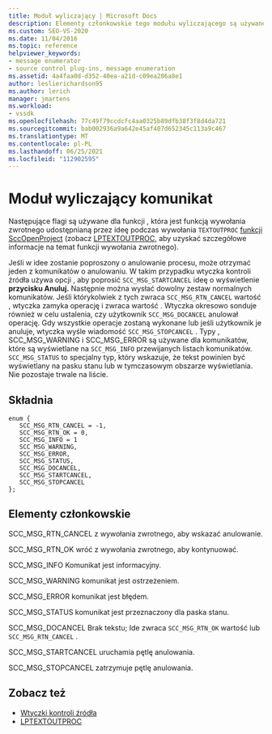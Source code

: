 ```yaml
---
title: Moduł wyliczający | Microsoft Docs
description: Elementy członkowskie tego modułu wyliczającego są używane dla funkcji TEXTOUTPROC, która jest funkcją wywołania zwrotnego udostępnianą przez ideę podczas wywołania funkcji SccOpenProject.
ms.custom: SEO-VS-2020
ms.date: 11/04/2016
ms.topic: reference
helpviewer_keywords:
- message enumerator
- source control plug-ins, message enumeration
ms.assetid: 4a4faa0d-d352-40ea-a21d-c09ea286a8e1
author: leslierichardson95
ms.author: lerich
manager: jmartens
ms.workload:
- vssdk
ms.openlocfilehash: 77c49f79ccdcfc4aa0325b89dfb38f3f8d4da721
ms.sourcegitcommit: bab002936a9a642e45af407d652345c113a9c467
ms.translationtype: MT
ms.contentlocale: pl-PL
ms.lasthandoff: 06/25/2021
ms.locfileid: "112902595"
---
```

# <a name="message-enumerator"></a>Moduł wyliczający komunikat
Następujące flagi są używane dla funkcji , która jest funkcją wywołania zwrotnego udostępnianą przez ideę podczas wywołania `TEXTOUTPROC` [funkcji SccOpenProject](../extensibility/sccopenproject-function.md) (zobacz [LPTEXTOUTPROC,](../extensibility/lptextoutproc.md) aby uzyskać szczegółowe informacje na temat funkcji wywołania zwrotnego).

 Jeśli w idee zostanie poproszony o anulowanie procesu, może otrzymać jeden z komunikatów o anulowaniu. W takim przypadku wtyczka kontroli źródła używa opcji , aby poprosić `SCC_MSG_STARTCANCEL` ideę o wyświetlenie **przycisku Anuluj.** Następnie można wysłać dowolny zestaw normalnych komunikatów. Jeśli którykolwiek z tych zwraca `SCC_MSG_RTN_CANCEL` wartość , wtyczka zamyka operację i zwraca wartość . Wtyczka okresowo sonduje również w celu ustalenia, czy użytkownik `SCC_MSG_DOCANCEL` anulował operację. Gdy wszystkie operacje zostaną wykonane lub jeśli użytkownik je anuluje, wtyczka wyśle wiadomość `SCC_MSG_STOPCANCEL` . Typy , SCC_MSG_WARNING i SCC_MSG_ERROR są używane dla komunikatów, które są wyświetlane na `SCC_MSG_INFO` przewijanych listach komunikatów. `SCC_MSG_STATUS` to specjalny typ, który wskazuje, że tekst powinien być wyświetlany na pasku stanu lub w tymczasowym obszarze wyświetlania. Nie pozostaje trwale na liście.

## <a name="syntax"></a>Składnia

```
enum { 
   SCC_MSG_RTN_CANCEL = -1, 
   SCC_MSG_RTN_OK = 0, 
   SCC_MSG_INFO = 1 
   SCC_MSG_WARNING, 
   SCC_MSG_ERROR, 
   SCC_MSG_STATUS, 
   SCC_MSG_DOCANCEL, 
   SCC_MSG_STARTCANCEL, 
   SCC_MSG_STOPCANCEL 
};
```

## <a name="members"></a>Elementy członkowskie
 SCC_MSG_RTN_CANCEL z wywołania zwrotnego, aby wskazać anulowanie.

 SCC_MSG_RTN_OK wróć z wywołania zwrotnego, aby kontynuować.

 SCC_MSG_INFO Komunikat jest informacyjny.

 SCC_MSG_WARNING komunikat jest ostrzeżeniem.

 SCC_MSG_ERROR komunikat jest błędem.

 SCC_MSG_STATUS komunikat jest przeznaczony dla paska stanu.

 SCC_MSG_DOCANCEL Brak tekstu; Ide zwraca `SCC_MSG_RTN_OK` wartość lub `SCC_MSG_RTN_CANCEL` .

 SCC_MSG_STARTCANCEL uruchamia pętlę anulowania.

 SCC_MSG_STOPCANCEL zatrzymuje pętlę anulowania.

## <a name="see-also"></a>Zobacz też
- [Wtyczki kontroli źródła](../extensibility/source-control-plug-ins.md)
- [LPTEXTOUTPROC](../extensibility/lptextoutproc.md)
